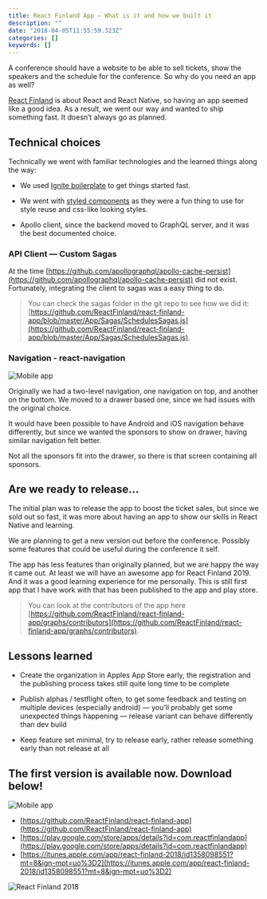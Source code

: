 ```yaml
---
title: React Finland App — What is it and how we built it
description: ""
date: "2018-04-05T11:55:59.323Z"
categories: []
keywords: []
---
```


A conference should have a website to be able to sell tickets, show the speakers and the schedule for the conference. So why do you need an app as well?

[React Finland](https://react-finland.fi/) is about React and React Native, so having an app seemed like a good idea. As a result, we went our way and wanted to ship something fast. It doesn’t always go as planned.

## Technical choices

Technically we went with familiar technologies and the learned things along the way:

- We used [Ignite boilerplate](https://github.com/infinitered/ignite-ir-boilerplate) to get things started fast.

- We went with [styled components](https://github.com/styled-components/styled-components) as they were a fun thing to use for style reuse and css-like looking styles.

- Apollo client, since the backend moved to GraphQL server, and it was the best documented choice.

### API Client — Custom Sagas

At the time [https://github.com/apollographql/apollo-cache-persist](https://github.com/apollographql/apollo-cache-persist) did not exist. Fortunately, integrating the client to sagas was a easy thing to do.

> You can check the sagas folder in the git repo to see how we did it: [https://github.com/ReactFinland/react-finland-app/blob/master/App/Sagas/SchedulesSagas.js](https://github.com/ReactFinland/react-finland-app/blob/master/App/Sagas/SchedulesSagas.js).

### Navigation - react-navigation

![Mobile app](img/mobile-01.png)

Originally we had a two-level navigation, one navigation on top, and another on the bottom. We moved to a drawer based one, since we had issues with the original choice.

It would have been possible to have Android and iOS navigation behave differently, but since we wanted the sponsors to show on drawer, having similar navigation felt better.

Not all the sponsors fit into the drawer, so there is that screen containing all sponsors.

## Are we ready to release…

The initial plan was to release the app to boost the ticket sales, but since we sold out so fast, it was more about having an app to show our skills in React Native and learning.

We are planning to get a new version out before the conference. Possibly some features that could be useful during the conference it self.

The app has less features than originally planned, but we are happy the way it came out. At least we will have an awesome app for React Finland 2019. And it was a good learning experience for me personally. This is still first app that I have work with that has been published to the app and play store.

> You can look at the contributors of the app here [https://github.com/ReactFinland/react-finland-app/graphs/contributors](https://github.com/ReactFinland/react-finland-app/graphs/contributors).

## Lessons learned

- Create the organization in Apples App Store early, the registration and the publishing process takes still quite long time to be complete

- Publish alphas / testflight often, to get some feedback and testing on multiple devices (especially android) — you’ll probably get some unexpected things happening — release variant can behave differently than dev build

- Keep feature set minimal, try to release early, rather release something early than not release at all

## The first version is available now. Download below!

![Mobile app](img/mobile-02.png)

- [https://github.com/ReactFinland/react-finland-app](https://github.com/ReactFinland/react-finland-app)
- [https://play.google.com/store/apps/details?id=com.reactfinlandapp](https://play.google.com/store/apps/details?id=com.reactfinlandapp)
- [https://itunes.apple.com/app/react-finland-2018/id1358098551?mt=8&ign-mpt=uo%3D2](https://itunes.apple.com/app/react-finland-2018/id1358098551?mt=8&ign-mpt=uo%3D2)

![React Finland 2018](img/mobile-03.jpeg)
